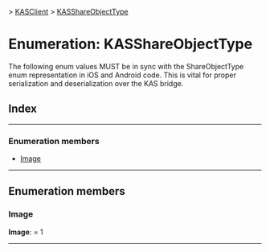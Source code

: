 [](../README.md) > [KASClient](../modules/kasclient.md) > [KASShareObjectType](../enums/kasclient.kasshareobjecttype.md)

# Enumeration: KASShareObjectType

The following enum values MUST be in sync with the ShareObjectType enum representation in iOS and Android code. This is vital for proper serialization and deserialization over the KAS bridge.

## Index

---

### Enumeration members

* [Image](kasclient.kasshareobjecttype.md#image)

---

## Enumeration members

<a id="image"></a>

###  Image

**Image**:  = 1

___

